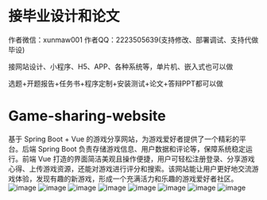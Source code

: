 # 接毕业设计和论文
作者微信：xunmaw001  作者QQ：2223505639(支持修改、部署调试、支持代做毕设)

接网站设计、小程序、H5、APP、各种系统等，单片机、嵌入式也可以做

选题+开题报告+任务书+程序定制+安装测试+论文+答辩PPT都可以做
# Game-sharing-website
基于 Spring Boot + Vue 的游戏分享网站，为游戏爱好者提供了一个精彩的平台。后端 Spring Boot 负责存储游戏信息、用户数据和评论等，保障系统稳定运行。前端 Vue 打造的界面简洁美观且操作便捷，用户可轻松注册登录、分享游戏心得、上传游戏资源，还能对游戏进行评分和搜索。该网站能让用户更好地交流游戏体验，发现有趣的新游戏，形成一个充满活力和乐趣的游戏爱好者社区。
![image](https://github.com/user-attachments/assets/3ff621b8-9974-4b11-9713-d9d11f146ff4)
![image](https://github.com/user-attachments/assets/bd160503-0382-463a-a5b6-f64c570913b5)
![image](https://github.com/user-attachments/assets/d3013bc0-a7ae-4f2e-ad50-519fa9c0475c)
![image](https://github.com/user-attachments/assets/5bbdebb4-e77d-4570-9a59-c9ffcd0fb7f8)
![image](https://github.com/user-attachments/assets/a8f1e3cf-4059-4d3e-beb2-6584610f18e8)
![image](https://github.com/user-attachments/assets/100cc5f6-504c-4225-8a9c-126290c6fa9d)
![image](https://github.com/user-attachments/assets/9a58bb18-d317-4b8a-bcac-53715a36eef1)
![image](https://github.com/user-attachments/assets/09b97abf-8c9c-4073-ab4b-44a8c4c060d4)

